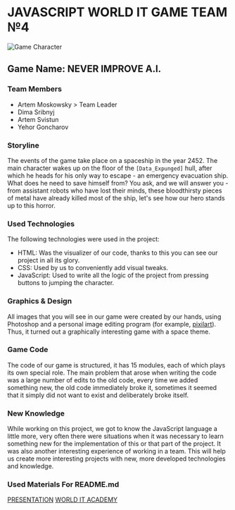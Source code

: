 # JAVASCRIPT WORLD IT GAME TEAM №4
![Game Character](https://github.com/artemijMoskowsky/JavaScriptGameTeam4/blob/main/images/hero/stay/stay1.png?raw=true)
## Game Name: NEVER IMPROVE A.I.
### Team Members
- Artem Moskowsky > Team Leader
- Dima Sribnyj
- Artem Svistun
- Yehor Goncharov
### Storyline
The events of the game take place on a spaceship in the year 2452. 
The main character wakes up on the floor of the `[Data_Expunged]` hull, after which he heads for his only way to escape - an emergency evacuation ship.
What does he need to save himself from? 
You ask, and we will answer you - from assistant robots who have lost their minds, these bloodthirsty pieces of metal have already killed most of the ship, let's see how our hero stands up to this horror.
### Used Technologies
The following technologies were used in the project:
- HTML: Was the visualizer of our code, thanks to this you can see our project in all its glory.
- CSS: Used by us to conveniently add visual tweaks.
- JavaScript: Used to write all the logic of the project from pressing buttons to jumping the character.
### Graphics & Design
All images that you will see in our game were created by our hands, using Photoshop and a personal image editing program (for example, [pixilart](https://www.pixilart.com/)).
Thus, it turned out a graphically interesting game with a space theme.
### Game Code
The code of our game is structured, it has 15 modules, each of which plays its own special role.
The main problem that arose when writing the code was a large number of edits to the old code, every time we added something new, the old code immediately broke it, sometimes it seemed that it simply did not want to exist and deliberately broke itself.
### New Knowledge
While working on this project, we got to know the JavaScript language a little more, very often there were situations when it was necessary to learn something new for the implementation of this or that part of the project.
It was also another interesting experience of working in a team.
This will help us create more interesting projects with new, more developed technologies and knowledge.
### Used Materials For README.md
[PRESENTATION](https://docs.google.com/presentation/d/1CVJJWkS8eJkWybgyYxF0FLC2MRlkRaxCmkdOYQMtiJA/edit?usp=sharing)
[WORLD IT ACADEMY](https://www.worldit.academy/)
